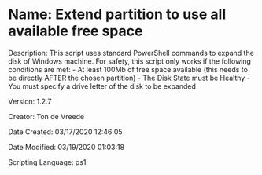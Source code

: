 ﻿# Name: Extend partition to use all available free space

Description: This script uses standard PowerShell commands to expand the disk of Windows machine. For safety, this script only works if the following conditions are met:
    - At least 100Mb of free space available (this needs to be directly AFTER the chosen partition)
    - The Disk State must be Healthy
    - You must specify a drive letter of the disk to be expanded

Version: 1.2.7

Creator: Ton de Vreede

Date Created: 03/17/2020 12:46:05

Date Modified: 03/19/2020 01:03:18

Scripting Language: ps1

